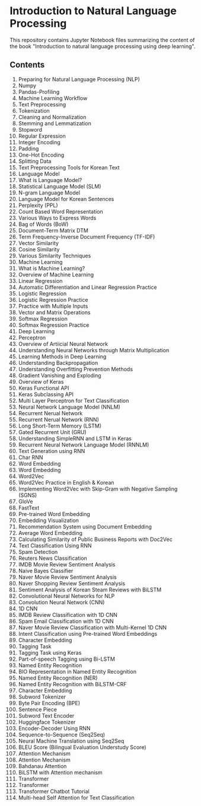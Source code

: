 # Introduction to Natural Language Processing
This repository contains Jupyter Notebook files summarizing the content of the book "Introduction to natural language processing using deep learning".

## Contents
1. Preparing for Natural Language Processing (NLP)
  1. Numpy
  2. Pandas-Profiling
  3. Machine Learning Workflow
2. Text Preprocessing
  1. Tokenization
  2. Cleaning and Normalization
  3. Stemming and Lemmatization
  4. Stopword
  5. Regular Expression
  6. Integer Encoding
  7. Padding
  8. One-Hot Encoding
  9. Splitting Data
  10. Text Preprocessing Tools for Korean Text
3. Language Model
  1. What is Language Model?
  2. Statistical Language Model (SLM)
  3. N-gram Language Model
  4. Language Model for Korean Sentences
  5. Perplexity (PPL)
4. Count Based Word Representation
  1. Various Ways to Express Words
  2. Bag of Words (BoW)
  3. Document-Term Matrix DTM
  4. Term Frequency-Inverse Document Frequency (TF-IDF)
5. Vector Similarity
  1. Cosine Similarity
  2. Various Similarity Techniques
6. Machine Learning
  1. What is Machine Learning?
  2. Overview of Machine Learning
  3. Linear Regression
  4. Automatic Differentiation and Linear Regression Practice
  5. Logistic Regression
  6. Logistic Regression Practice
  7. Practice with Multiple Inputs
  8. Vector and Matrix Operations
  9. Softmax Regression
  10. Softmax Regression Practice
7. Deep Learning
  1. Perceptron
  2. Overview of Artiicial Neural Network
  3. Understanding Neural Networks through Matrix Multiplication
  4. Learning Methods in Deep Learning
  5. Understanding Backpropagation
  6. Understanding Overfitting Prevention Methods
  7. Gradient Vanishing and Exploding
  8. Overview of Keras
  9. Keras Functional API
  10. Keras Subclassing API
  11. Multi Layer Perceptron for Text Classification
  12. Neural Network Language Model (NNLM)
8. Recurrent Nerual Network
  1. Recurrent Nerual Network (RNN)
  2. Long Short-Term Memory (LSTM)
  3. Gated Recurrent Unit (GRU)
  4. Understanding SimpleRNN and LSTM in Keras
  5. Recurrent Neural Network Language Model (RNNLM)
  6. Text Generation using RNN
  7. Char RNN
9. Word Embedding
  1. Word Embedding
  2. Word2Vec
  3. Word2Vec Practice in English & Korean
  4. Implementing Word2Vec with Skip-Gram with Negative Sampling (SGNS)
  5. GloVe
  6. FastText
  7. Pre-trained Word Embedding
  8. Embedding Visualization
  9. Recommendation System using Document Embedding
  10. Average Word Embedding
  11. Calculating Similarity of Public Business Reports with Doc2Vec
10. Text Classification Using RNN
  1. Spam Detection
  2. Reuters News Classification
  3. IMDB Movie Review Sentiment Analysis
  4. Naive Bayes Classifier
  5. Naver Movie Review Sentiment Analysis
  6. Naver Shopping Review Sentiment Analysis
  7. Sentiment Analysis of Korean Steam Reviews with BiLSTM
11. Convolutional Neural Networks for NLP
  1. Convolution Neural Network (CNN)
  2. 1D CNN
  3. IMDB Review Classification with 1D CNN
  4. Spam Email Classification with 1D CNN
  5. Naver Movie Review Classification with Multi-Kernel 1D CNN
  6. Intent Classification using Pre-trained Word Embeddings
  7. Character Embedding
12. Tagging Task
  1. Tagging Task using Keras
  2. Part-of-speech Tagging using Bi-LSTM
  3. Named Entity Recognition
  4. BIO Representation in Named Entity Recognition
  5. Named Entity Recognition (NER)
  6. Named Entity Recognition with BiLSTM-CRF
  7. Character Embedding
13. Subword Tokenizer
  1. Byte Pair Encoding (BPE)
  2. Sentence Piece
  3. Subword Text Encoder
  4. Huggingface Tokenizer
14. Encoder-Decoder Using RNN
  1. Sequence-to-Sequence (Seq2Seq)
  2. Neural Machine Translation using Seq2Seq
  3. BLEU Score (Bilingual Evaluation Understudy Score)
15. Attention Mechanism
  1. Attention Mechanism
  2. Bahdanau Attention
  3. BiLSTM with Attention mechanism
16. Transformer
  1. Transformer
  2. Transformer Chatbot Tutorial
  3. Multi-head Self Attention for Text Classification
